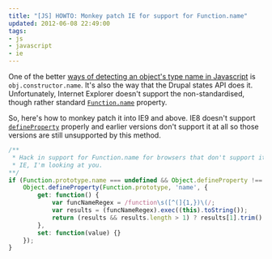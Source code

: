 ```yaml
---
title: "[JS] HOWTO: Monkey patch IE for support for Function.name"
updated: 2012-06-08 22:49:00
tags:
- js
- javascript
- ie
---
```


One of the better [ways of detecting an object's type name in Javascript][so-name-of-object]
is `obj.constructor.name`. It's also the way that the Drupal states API does it.
Unfortunately, Internet Explorer doesn't support the non-standardised, though
rather standard [`Function.name`][Function.name] property.

So, here's how to monkey patch it into IE9 and above. IE8 doesn't support
[`defineProperty`][defineProperty] properly and earlier versions don't support 
it at all so those versions are still unsupported by this method.

``` javascript
/**
 * Hack in support for Function.name for browsers that don't support it.
 * IE, I'm looking at you.
**/
if (Function.prototype.name === undefined && Object.defineProperty !== undefined) {
    Object.defineProperty(Function.prototype, 'name', {
        get: function() {
            var funcNameRegex = /function\s([^(]{1,})\(/;
            var results = (funcNameRegex).exec((this).toString());
            return (results && results.length > 1) ? results[1].trim() : "";
        },
        set: function(value) {}
    });
}
```

[so-name-of-object]: http://stackoverflow.com/a/332429/15537
[Function.name]: https://developer.mozilla.org/en/JavaScript/Reference/Global_Objects/Function/name
[defineProperty]: https://developer.mozilla.org/en/JavaScript/Reference/Global_Objects/Object/defineProperty
